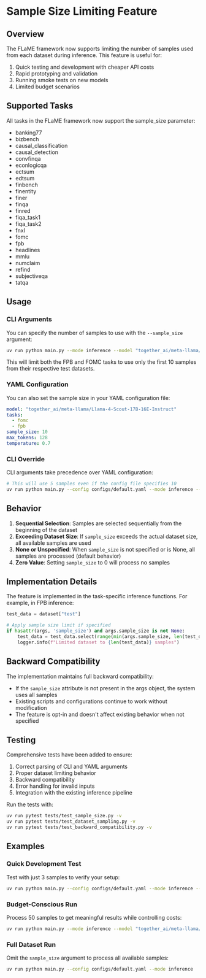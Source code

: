 # Sample Size Limiting Feature

## Overview

The FLaME framework now supports limiting the number of samples used from each dataset during inference. This feature is useful for:

1. Quick testing and development with cheaper API costs
2. Rapid prototyping and validation
3. Running smoke tests on new models
4. Limited budget scenarios

## Supported Tasks

All tasks in the FLaME framework now support the sample_size parameter:

- banking77
- bizbench
- causal_classification
- causal_detection
- convfinqa
- econlogicqa
- ectsum
- edtsum
- finbench
- finentity
- finer
- finqa
- finred
- fiqa_task1
- fiqa_task2
- fnxl
- fomc
- fpb
- headlines
- mmlu
- numclaim
- refind
- subjectiveqa
- tatqa

## Usage

### CLI Arguments

You can specify the number of samples to use with the `--sample_size` argument:

```bash
uv run python main.py --mode inference --model "together_ai/meta-llama/Llama-4-Scout-17B-16E-Instruct" --tasks fpb fomc --sample_size 10
```

This will limit both the FPB and FOMC tasks to use only the first 10 samples from their respective test datasets.

### YAML Configuration

You can also set the sample size in your YAML configuration file:

```yaml
model: "together_ai/meta-llama/Llama-4-Scout-17B-16E-Instruct"
tasks:
  - fomc
  - fpb
sample_size: 10
max_tokens: 128
temperature: 0.7
```

### CLI Override

CLI arguments take precedence over YAML configuration:

```bash
# This will use 5 samples even if the config file specifies 10
uv run python main.py --config configs/default.yaml --mode inference --sample_size 5
```

## Behavior

1. **Sequential Selection**: Samples are selected sequentially from the beginning of the dataset
2. **Exceeding Dataset Size**: If `sample_size` exceeds the actual dataset size, all available samples are used
3. **None or Unspecified**: When `sample_size` is not specified or is None, all samples are processed (default behavior)
4. **Zero Value**: Setting `sample_size` to 0 will process no samples

## Implementation Details

The feature is implemented in the task-specific inference functions. For example, in FPB inference:

```python
test_data = dataset["test"]

# Apply sample size limit if specified
if hasattr(args, 'sample_size') and args.sample_size is not None:
    test_data = test_data.select(range(min(args.sample_size, len(test_data))))
    logger.info(f"Limited dataset to {len(test_data)} samples")
```

## Backward Compatibility

The implementation maintains full backward compatibility:

- If the `sample_size` attribute is not present in the args object, the system uses all samples
- Existing scripts and configurations continue to work without modification
- The feature is opt-in and doesn't affect existing behavior when not specified

## Testing

Comprehensive tests have been added to ensure:

1. Correct parsing of CLI and YAML arguments
2. Proper dataset limiting behavior
3. Backward compatibility
4. Error handling for invalid inputs
5. Integration with the existing inference pipeline

Run the tests with:

```bash
uv run pytest tests/test_sample_size.py -v
uv run pytest tests/test_dataset_sampling.py -v
uv run pytest tests/test_backward_compatibility.py -v
```

## Examples

### Quick Development Test

Test with just 3 samples to verify your setup:

```bash
uv run python main.py --config configs/default.yaml --mode inference --sample_size 3
```

### Budget-Conscious Run

Process 50 samples to get meaningful results while controlling costs:

```bash
uv run python main.py --mode inference --model "together_ai/meta-llama/Llama-4-Scout-17B-16E-Instruct" --tasks fpb fomc finentity --sample_size 50
```

### Full Dataset Run

Omit the `sample_size` argument to process all available samples:

```bash
uv run python main.py --config configs/default.yaml --mode inference
```